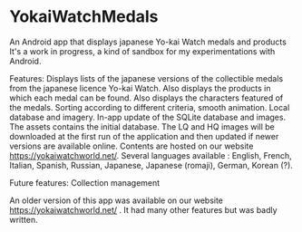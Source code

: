 # YokaiWatchMedals
An Android app that displays japanese Yo-kai Watch medals and products
It's a work in progress, a kind of sandbox for my experimentations with Android.

Features:
Displays lists of the japanese versions of the collectible medals from the japanese licence Yo-kai Watch.
Also displays the products in which each medal can be found.
Also displays the characters featured of the medals.
Sorting according to different criteria, smooth animation.
Local database and imagery.
In-app update of the SQLite database and images.
The assets contains the initial database.
The LQ and HQ images will be downloaded at the first run of the application and then updated if newer versions are available online.
Contents are hosted on our website https://yokaiwatchworld.net/.
Several languages available : English, French, Italian, Spanish, Russian, Japanese, Japanese (romaji), German, Korean (?).

Future features:
Collection management


An older version of this app was available on our website https://yokaiwatchworld.net/ . It had many other features but was badly written.
